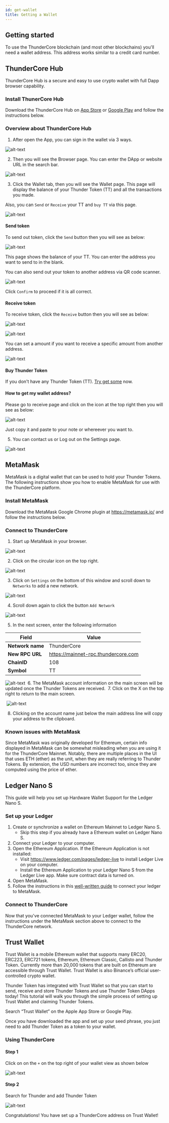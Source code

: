 ```yaml
---
id: get-wallet
title: Getting a Wallet
---
```


## Getting started
To use the ThunderCore blockchain (and most other blockchains) you'll need a wallet address. This address works similar to a credit card number.

## ThunderCore Hub

ThunderCore Hub is a secure and easy to use crypto wallet with full Dapp browser capability.

### Install ThunerCore Hub
Download the ThunderCore Hub on [App Store](https://apps.apple.com/tw/app/thundercore-hub/id1471222243) or [Google Play](https://play.google.com/store/apps/details?id=com.thundercore.mobile) and follow the instructions below.

### Overview about ThunderCore Hub
1. After open the App, you can sign in the wallet via 3 ways.

![alt-text](assets/img/wallet/hubbit1.PNG)

2. Then you will see the Browser page. You can enter the DApp or website URL in the search bar.

![alt-text](assets/img/wallet/hubbit2.PNG)

3. Click the Wallet tab, then you will see the Wallet page. This page will display the balance of your Thunder Token (TT) and all the transactions you made. 

Also, you can `Send` or `Receive` your TT  and `buy TT` via this page.

![alt-text](assets/img/wallet/hubbit5.PNG)

#### Send token

To send out token, click the `Send` button then you will see as below:

![alt-text](assets/img/wallet/hubbit6.PNG)

This page shows the balance of your TT. You can enter the address you want to send to in the blank.

You can also send out your token to another address via QR code scanner.

![alt-text](assets/img/wallet/hubbit7.PNG)

Click `Confirm` to proceed if it is all correct.

#### Receive token

To receive token, click the `Receive` button then you will see as below:

![alt-text](assets/img/wallet/hubbit5.PNG)

![alt-text](assets/img/wallet/hubbit8-1.PNG)

You can set a amount if you want to receive a specific amount from another address.

![alt-text](assets/img/wallet/hubbit9.PNG)

 #### Buy Thunder Token 
 
 If you don't have any Thunder Token (TT). [Try get some](https://www.appcenter.games/ttget) now.
 
 #### How to get my wallet address?
 
 Please go to receive page and click on the icon at the top right then you will see as below:
 
 ![alt-text](assets/img/wallet/hubbit12.PNG)
 
 Just copy it and paste to your note or whereever you want to.

5. You can contact us or Log out on the Settings page.

![alt-text](assets/img/wallet/hubbit4.PNG)

## MetaMask

MetaMask is a digital wallet that can be used to hold your Thunder Tokens. The following instructions show you how to enable MetaMask for use with the ThunderCore platform.
​
### Install MetaMask
Download the MetaMask Google Chrome plugin at https://metamask.io/ and follow the instructions below.
​
### Connect to ThunderCore
1. Start up MetaMask in your browser.
 
![alt-text](assets/img/wallet/metamask1.png)

2. Click on the circular icon on the top right.

![alt-text](assets/img/wallet/metamask2.png)

3. Click on `Settings` on the bottom of this window and scroll down to `Networks` to add a new network.

![alt-text](assets/img/wallet/metamask3.png)​

4. Scroll down again to click the button `Add Network`

![alt-text](assets/img/wallet/metamask4.png)​

5. In the next screen, enter the following information

Field | Value
----- | -----
**Network name** | ThunderCore
**New RPC URL** | https://mainnet-rpc.thundercore.com
**ChainID** | 108
**Symbol** | TT

![alt-text](assets/img/wallet/metamask5.png)
​
6. The MetaMask account information on the main screen will be updated once the Thunder Tokens are received. 
​
7. Click on the X on the top right to return to the main screen.

​
![alt-text](assets/img/wallet/metamask6.png)

8. Clicking on the account name just below the main address line will copy your address to the clipboard.
 
### ​​Known issues with MetaMask
 
Since MetaMask was originally developed for Ethereum, certain info displayed in MetaMask can be somewhat misleading when you are using it for the ThunderCore Mainnet. Notably, there are multiple places in the UI that uses ETH (ether) as the unit, when they are really referring to Thunder Tokens. By extension, the USD numbers are incorrect too, since they are computed using the price of ether.

## Ledger Nano S
This guide will help you set up Hardware Wallet Support for the Ledger Nano S.
​
### Set up your Ledger

1. Create or synchronize a wallet on Ethereum Mainnet to Ledger Nano S.
	- Skip this step if you already have a Ethereum wallet on Ledger Nano S.
2. Connect your Ledger to your computer.
3. Open the Ethereum Application.  If the Ethereum Application is not installed:
 	- Visit https://www.ledger.com/pages/ledger-live to install Ledger Live on your computer.
 	- Install the Ethereum Application to your Ledger Nano S from the Ledger Live app.  Make sure contract data is turned on.
4. Open MetaMask.
5. Follow the instructions in this [well-written guide](https://medium.com/menlo-one/how-to-connect-your-ledger-nano-s-to-metamask-fa92402a0ed1) to connect your ledger to MetaMask.
 
### Connect to ThunderCore

Now that you've connected MetaMask to your Ledger wallet, follow the instructions under the MetaMask section above to connect to the ThunderCore network.
​
## Trust Wallet
Trust Wallet is a mobile Ethereum wallet that supports many ERC20, ERC223, ERC721 tokens, Ethereum, Ethereum Classic, Callisto and Thunder Token. Currently more than 20,000 tokens that are built on Ethereum are accessible through Trust Wallet. Trust Wallet is also Binance’s official user-controlled crypto wallet.
 
Thunder Token has integrated with Trust Wallet so that you can start to send, receive and store Thunder Tokens and use Thunder Token DApps today! This tutorial will walk you through the simple process of setting up Trust Wallet and claiming Thunder Tokens.
 
Search “Trust Wallet” on the Apple App Store or Google Play.

Once you have downloaded the app and set up your seed phrase, you just need to add Thunder Token as a token to your wallet.  
 
### Using ThunderCore

#### Step 1
Click on on the `+` on the top right of your wallet view as shown below

![alt-text](assets/img/wallet/trust1.png)

#### Step 2
Search for Thunder and add Thunder Token

![alt-text](assets/img/wallet/trust2.png)

Congratulations! You have set up a ThunderCore address on Trust Wallet!

